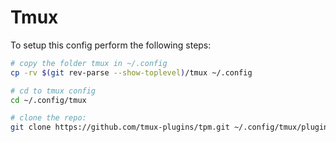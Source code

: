 # Tmux

To setup this config perform the following steps:

```bash
# copy the folder tmux in ~/.config
cp -rv $(git rev-parse --show-toplevel)/tmux ~/.config

# cd to tmux config
cd ~/.config/tmux

# clone the repo:
git clone https://github.com/tmux-plugins/tpm.git ~/.config/tmux/plugins/tpm 
